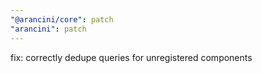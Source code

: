 ```yaml
---
"@arancini/core": patch
"arancini": patch
---
```


fix: correctly dedupe queries for unregistered components
